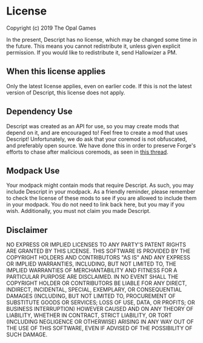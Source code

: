 # License

Copyright (c) 2019 The Opal Games

In the present, Descript has no license, which may be changed some time in the future. This means you cannot redistribute it, unless given explicit permission. If you would like to redistribute it, send Hallowizer a PM.

## When this license applies
Only the latest license applies, even on earlier code. If this is not the latest version of Descript, this license does not apply. 

## Dependency Use
Descript was created as an API for use, so you may create mods that depend on it, and are encouraged to! Feel free to create a mod that uses Descript! Unfortunately, we do ask that your coremod is not obfuscated, and preferably open source. We have done this in order to preserve Forge's efforts to chase after malicious coremods, as seen in [this thread](https://www.minecraftforge.net/forum/topic/58708-banboycot-fastcraft-it-is-obfuscated-and/).

## Modpack Use
Your modpack might contain mods that require Descript. As such, you may include Descript in your modpack. As a friendly reminder, please remember to check the license of these mods to see if you are allowed to include them in your modpack. You do not need to link back here, but you may if you wish. Additionally, you must not claim you made Descript.

## Disclaimer
NO EXPRESS OR IMPLIED LICENSES TO ANY PARTY'S PATENT RIGHTS ARE GRANTED BY
THIS LICENSE. THIS SOFTWARE IS PROVIDED BY THE COPYRIGHT HOLDERS AND
CONTRIBUTORS "AS IS" AND ANY EXPRESS OR IMPLIED WARRANTIES, INCLUDING, BUT NOT
LIMITED TO, THE IMPLIED WARRANTIES OF MERCHANTABILITY AND FITNESS FOR A
PARTICULAR PURPOSE ARE DISCLAIMED. IN NO EVENT SHALL THE COPYRIGHT HOLDER OR
CONTRIBUTORS BE LIABLE FOR ANY DIRECT, INDIRECT, INCIDENTAL, SPECIAL,
EXEMPLARY, OR CONSEQUENTIAL DAMAGES (INCLUDING, BUT NOT LIMITED TO,
PROCUREMENT OF SUBSTITUTE GOODS OR SERVICES; LOSS OF USE, DATA, OR PROFITS; OR
BUSINESS INTERRUPTION) HOWEVER CAUSED AND ON ANY THEORY OF LIABILITY, WHETHER
IN CONTRACT, STRICT LIABILITY, OR TORT (INCLUDING NEGLIGENCE OR OTHERWISE)
ARISING IN ANY WAY OUT OF THE USE OF THIS SOFTWARE, EVEN IF ADVISED OF THE
POSSIBILITY OF SUCH DAMAGE.
